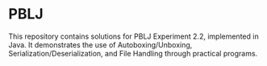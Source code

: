 # PBLJ
This repository contains solutions for PBLJ Experiment 2.2, implemented in Java. It demonstrates the use of Autoboxing/Unboxing, Serialization/Deserialization, and File Handling through practical programs.
